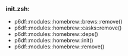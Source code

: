 ### init.zsh:
- p6df::modules::homebrew::brews::remove()
- p6df::modules::homebrew::casks::remove()
- p6df::modules::homebrew::deps()
- p6df::modules::homebrew::init()
- p6df::modules::homebrew::remove()

